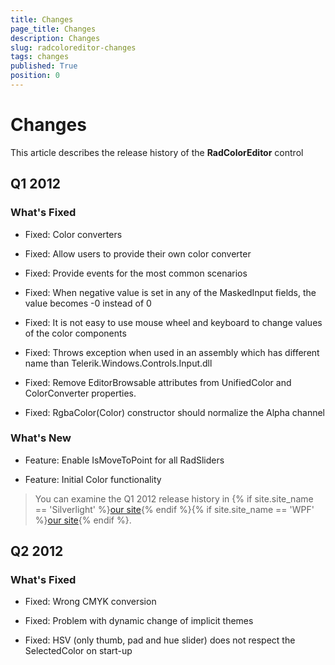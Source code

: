```yaml
---
title: Changes
page_title: Changes
description: Changes
slug: radcoloreditor-changes
tags: changes
published: True
position: 0
---
```


# Changes

This article describes the release history of the __RadColorEditor__ control

## Q1 2012

### What's Fixed

* Fixed: Color converters

* Fixed: Allow users to provide their own color converter

* Fixed: Provide events for the most common scenarios

* Fixed: When negative value is set in any of the MaskedInput fields, the value becomes -0 instead of 0

* Fixed:  It is not easy to use mouse wheel and keyboard to change values of the color components

* Fixed: Throws exception when used in an assembly which has different name than Telerik.Windows.Controls.Input.dll

* Fixed: Remove EditorBrowsable attributes from UnifiedColor and ColorConverter properties.

* Fixed: RgbaColor(Color) constructor should normalize the Alpha channel

### What's New

* Feature: Enable IsMoveToPoint for all RadSliders

* Feature: Initial Color functionality

>You can examine the Q1 2012 release history in {% if site.site_name == 'Silverlight' %}[our site](http://www.telerik.com/products/silverlight/whats-new/release_notes/q1-2012-version-2012-1-215-271395503.aspx){% endif %}{% if site.site_name == 'WPF' %}[our site](http://www.telerik.com/products/wpf/whats-new/release-history/q1-2012-version-2012-1-215-1506305735.aspx){% endif %}.			  

## Q2 2012

### What's Fixed

* Fixed: Wrong CMYK conversion

* Fixed: Problem with dynamic change of implicit themes

* Fixed: HSV (only thumb, pad and hue slider) does not respect the SelectedColor on start-up